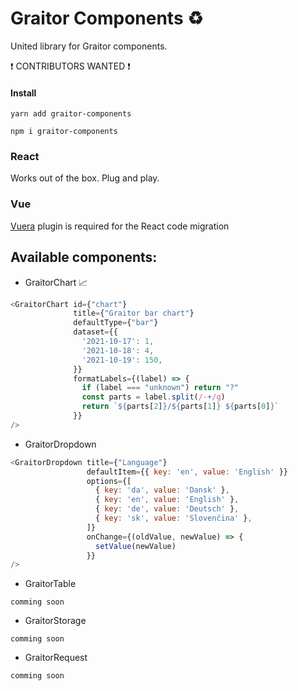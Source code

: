 # Graitor Components :recycle:

United library for Graitor components.

:exclamation: CONTRIBUTORS WANTED :exclamation:

#### Install
```
yarn add graitor-components
```
```
npm i graitor-components
```


### React
Works out of the box. Plug and play.

### Vue
[Vuera](https://www.npmjs.com/package/vuera#react-in-vue---preferred-usage) plugin is required for the React code migration

## Available components:
- GraitorChart :chart_with_upwards_trend:
```javascript
<GraitorChart id={"chart"}
              title={"Graitor bar chart"}
              defaultType={"bar"}
              dataset={{
                '2021-10-17': 1,
                '2021-10-18': 4,
                '2021-10-19': 150,
              }}
              formatLabels={(label) => {
                if (label === "unknown") return "?"
                const parts = label.split(/-+/g)
                return `${parts[2]}/${parts[1]} ${parts[0]}`
              }}
/>
```
- GraitorDropdown
```javascript
<GraitorDropdown title={"Language"}
                 defaultItem={{ key: 'en', value: 'English' }}
                 options={[
                   { key: 'da', value: 'Dansk' },
                   { key: 'en', value: 'English' },
                   { key: 'de', value: 'Deutsch' },
                   { key: 'sk', value: 'Slovenčina' },
                 ]}
                 onChange={(oldValue, newValue) => {
                   setValue(newValue)
                 }}
/>
```
- GraitorTable
```
comming soon
```
- GraitorStorage
```
comming soon
```
- GraitorRequest
```
comming soon
```